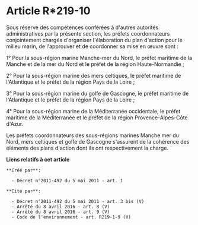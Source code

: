 # Article R*219-10

Sous réserve des compétences conférées à d'autres autorités administratives par la présente section, les préfets
coordonnateurs conjointement chargés d'organiser l'élaboration du plan d'action pour le milieu marin, de l'approuver et de
coordonner sa mise en œuvre sont :

1° Pour la sous-région marine Manche-mer du Nord, le préfet maritime de la Manche et de la mer du Nord et le préfet de la
région Haute-Normandie ;

2° Pour la sous-région marine des mers celtiques, le préfet maritime de l'Atlantique et le préfet de la région Pays de la
Loire ;

3° Pour la sous-région marine du golfe de Gascogne, le préfet maritime de l'Atlantique et le préfet de la région Pays de la
Loire ;

4° Pour la sous-région marine de la Méditerranée occidentale, le préfet maritime de la Méditerranée et le préfet de la région
Provence-Alpes-Côte d'Azur.

Les préfets coordonnateurs des sous-régions marines Manche mer du Nord, mers celtiques et golfe de Gascogne s'assurent de la
cohérence des éléments des plans d'action dont ils ont respectivement la charge.

**Liens relatifs à cet article**

	**Créé par**:

	  - Décret n°2011-492 du 5 mai 2011 - art. 1

	**Cité par**:

	  - Décret n°2011-492 du 5 mai 2011 - art. 3 bis (V)
	  - Arrêté du 8 avril 2016 - art. 8 (V)
	  - Arrêté du 8 avril 2016 - art. 9 (V)
	  - Code de l'environnement - art. R219-1-9 (V)
